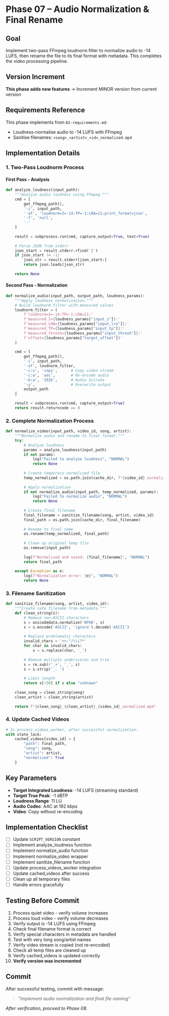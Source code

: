 # Phase 07 – Audio Normalization & Final Rename

## Goal
Implement two-pass FFmpeg loudnorm filter to normalize audio to -14 LUFS, then rename the file to its final format with metadata. This completes the video processing pipeline.

## Version Increment
**This phase adds new features** → Increment MINOR version from current version

## Requirements Reference
This phase implements from `02-requirements.md`:
- Loudness-normalise audio to -14 LUFS with FFmpeg
- Sanitise filenames: `<song>_<artist>_<id>_normalized.mp4`

## Implementation Details

### 1. Two-Pass Loudnorm Process

#### First Pass - Analysis
```python
def analyze_loudness(input_path):
    """Analyze audio loudness using FFmpeg."""
    cmd = [
        get_ffmpeg_path(),
        '-i', input_path,
        '-af', 'loudnorm=I=-14:TP=-1:LRA=11:print_format=json',
        '-f', 'null',
        '-'
    ]
    
    result = subprocess.run(cmd, capture_output=True, text=True)
    
    # Parse JSON from stderr
    json_start = result.stderr.rfind('{')
    if json_start != -1:
        json_str = result.stderr[json_start:]
        return json.loads(json_str)
    
    return None
```

#### Second Pass - Normalization
```python
def normalize_audio(input_path, output_path, loudness_params):
    """Apply loudness normalization."""
    # Build loudnorm filter with measured values
    loudnorm_filter = (
        f'loudnorm=I=-14:TP=-1:LRA=11:'
        f'measured_I={loudness_params["input_i"]}:'
        f'measured_LRA={loudness_params["input_lra"]}:'
        f'measured_TP={loudness_params["input_tp"]}:'
        f'measured_thresh={loudness_params["input_thresh"]}:'
        f'offset={loudness_params["target_offset"]}'
    )
    
    cmd = [
        get_ffmpeg_path(),
        '-i', input_path,
        '-af', loudnorm_filter,
        '-c:v', 'copy',      # Copy video stream
        '-c:a', 'aac',       # Re-encode audio
        '-b:a', '192k',      # Audio bitrate
        '-y',                # Overwrite output
        output_path
    ]
    
    result = subprocess.run(cmd, capture_output=True)
    return result.returncode == 0
```

### 2. Complete Normalization Process
```python
def normalize_video(input_path, video_id, song, artist):
    """Normalize audio and rename to final format."""
    try:
        # Analyze loudness
        params = analyze_loudness(input_path)
        if not params:
            log("Failed to analyze loudness", "NORMAL")
            return None
        
        # Create temporary normalized file
        temp_normalized = os.path.join(cache_dir, f"{video_id}_normalized_temp.mp4")
        
        # Apply normalization
        if not normalize_audio(input_path, temp_normalized, params):
            log("Failed to normalize audio", "NORMAL")
            return None
        
        # Create final filename
        final_filename = sanitize_filename(song, artist, video_id)
        final_path = os.path.join(cache_dir, final_filename)
        
        # Rename to final name
        os.rename(temp_normalized, final_path)
        
        # Clean up original temp file
        os.remove(input_path)
        
        log(f"Normalized and saved: {final_filename}", "NORMAL")
        return final_path
        
    except Exception as e:
        log(f"Normalization error: {e}", "NORMAL")
        return None
```

### 3. Filename Sanitization
```python
def sanitize_filename(song, artist, video_id):
    """Create safe filename from metadata."""
    def clean_string(s):
        # Remove non-ASCII characters
        s = unicodedata.normalize('NFKD', s)
        s = s.encode('ASCII', 'ignore').decode('ASCII')
        
        # Replace problematic characters
        invalid_chars = '<>:"/\\|?*'
        for char in invalid_chars:
            s = s.replace(char, '_')
        
        # Remove multiple underscores and trim
        s = re.sub(r'_+', '_', s)
        s = s.strip('_. ')
        
        # Limit length
        return s[:50] if s else "unknown"
    
    clean_song = clean_string(song)
    clean_artist = clean_string(artist)
    
    return f"{clean_song}_{clean_artist}_{video_id}_normalized.mp4"
```

### 4. Update Cached Videos
```python
# In process_videos_worker, after successful normalization:
with state_lock:
    cached_videos[video_id] = {
        "path": final_path,
        "song": song,
        "artist": artist,
        "normalized": True
    }
```

## Key Parameters
- **Target Integrated Loudness**: -14 LUFS (streaming standard)
- **Target True Peak**: -1 dBTP
- **Loudness Range**: 11 LU
- **Audio Codec**: AAC at 192 kbps
- **Video**: Copy without re-encoding

## Implementation Checklist
- [ ] Update `SCRIPT_VERSION` constant
- [ ] Implement analyze_loudness function
- [ ] Implement normalize_audio function
- [ ] Implement normalize_video wrapper
- [ ] Implement sanitize_filename function
- [ ] Update process_videos_worker integration
- [ ] Update cached_videos after success
- [ ] Clean up all temporary files
- [ ] Handle errors gracefully

## Testing Before Commit
1. Process quiet video - verify volume increases
2. Process loud video - verify volume decreases
3. Verify output is -14 LUFS using FFmpeg
4. Check final filename format is correct
5. Verify special characters in metadata are handled
6. Test with very long song/artist names
7. Verify video stream is copied (not re-encoded)
8. Check all temp files are cleaned up
9. Verify cached_videos is updated correctly
10. **Verify version was incremented**

## Commit
After successful testing, commit with message:  
> *"Implement audio normalization and final file naming"*

*After verification, proceed to Phase 08.*